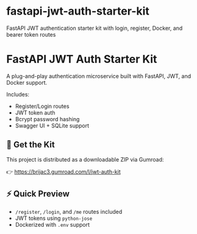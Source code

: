 # fastapi-jwt-auth-starter-kit
FastAPI JWT authentication starter kit with login, register, Docker, and bearer token routes

# FastAPI JWT Auth Starter Kit

A plug-and-play authentication microservice built with FastAPI, JWT, and Docker support.

Includes:
- Register/Login routes
- JWT token auth
- Bcrypt password hashing
- Swagger UI + SQLite support

## 🔗 Get the Kit

This project is distributed as a downloadable ZIP via Gumroad:

👉 https://brijac3.gumroad.com/l/jwt-auth-kit

## ⚡ Quick Preview

- `/register`, `/login`, and `/me` routes included
- JWT tokens using `python-jose`
- Dockerized with `.env` support
